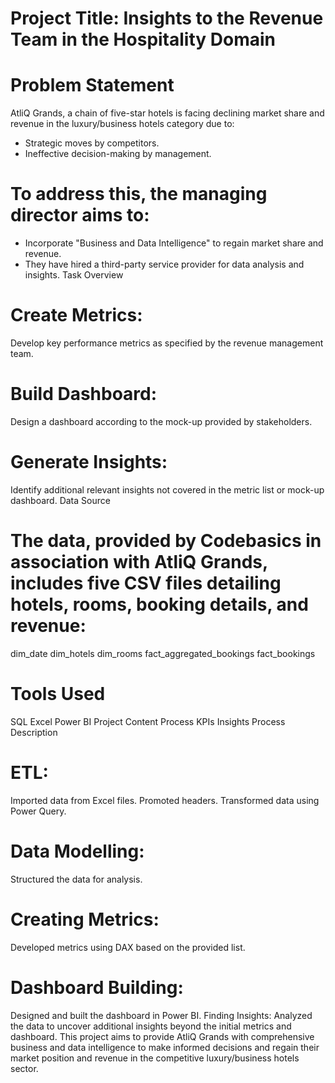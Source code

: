 # Project Title: Insights to the Revenue Team in the Hospitality Domain
# Problem Statement
AtliQ Grands, a chain of five-star hotels is facing declining market share and revenue in the luxury/business hotels category due to:

- Strategic moves by competitors.
- Ineffective decision-making by management.
# To address this, the managing director aims to:
- Incorporate "Business and Data Intelligence" to regain market share and revenue.
- They have hired a third-party service provider for data analysis and insights.
Task Overview
# Create Metrics:
Develop key performance metrics as specified by the revenue management team.

# Build Dashboard:
Design a dashboard according to the mock-up provided by stakeholders.

# Generate Insights:
Identify additional relevant insights not covered in the metric list or mock-up dashboard.
Data Source

# The data, provided by Codebasics in association with AtliQ Grands, includes five CSV files detailing hotels, rooms, booking details, and revenue:
dim_date
dim_hotels
dim_rooms
fact_aggregated_bookings
fact_bookings
# Tools Used
SQL
Excel
Power BI
Project Content
Process
KPIs
Insights
Process Description
# ETL:
Imported data from Excel files.
Promoted headers.
Transformed data using Power Query.
# Data Modelling:
Structured the data for analysis.
# Creating Metrics:
Developed metrics using DAX based on the provided list.
# Dashboard Building:
Designed and built the dashboard in Power BI.
Finding Insights:
Analyzed the data to uncover additional insights beyond the initial metrics and dashboard.
This project aims to provide AtliQ Grands with comprehensive business and data intelligence to make informed decisions and regain their market position and revenue in the competitive luxury/business hotels sector.
